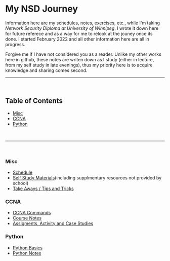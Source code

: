 <h1>My NSD Journey</h1>

Information here are my schedules, notes, exercises, etc., while I'm taking *Network Security Diploma at University of Winnipeg*. I wrote it down here for future referece and as a way for me to relook at the jouney once its done. I started February 2022 and all other information here are all in progress.

Forgive me if I have not considered you as a reader. Unlike my other works here in github, these notes are writen down as I study (either in lecture, from my self study in late evenings), thus my priority here is to acquire knowledge and sharing comes second.
<br />
<hr />
<br />
<h2>Table of Contents</h2>

<!-- TOC -->

- [Misc](#misc)
- [CCNA](#ccna)
- [Python](#python)

<!-- /TOC -->
<br />
<hr />
<br />

### Misc
* [Schedule](PDFs/FT_NSD_Feb2022.docx.pdf)
* [Self Study Materials](selfStudy.md)(including supplmentary resources not provided by school)
* [Take Aways / Tips and Tricks](tipsandtricks.md)
  
### CCNA
  * [CCNA Commands](CCNA/commands.md)
  * [Course Notes](CCNA/randomNotes.md)
  * [Assigments, Activity and Case Studies](CCNA/assignments.md)
  
### Python
  * [Python Basics](PYTHON/module1/)
  * [Python Notes](PYTHON/source/readme.md)